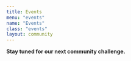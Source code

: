 ```yaml
---
title: Events
menu: "events"
name: "Events"
class: "events"
layout: community
---
```


**Stay tuned for our next community challenge.**
